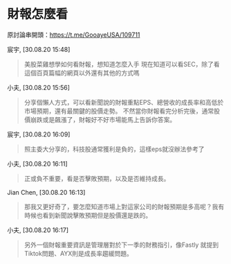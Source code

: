 # 財報怎麼看

原討論串開頭：<https://t.me/GooayeUSA/109711>

宸宇, [30.08.20 15:48]

> 美股菜雞想學如何看財報，想知道怎麼入手
> 現在知道可以看SEC，除了看這個百頁篇幅的網頁以外還有其他的方式嗎

小夫, [30.08.20 15:56]

> 分享個懶人方式，可以看新聞說的財報重點EPS、總營收的成長率和高低於市場預期，還有最關鍵的股價走勢。
> 不然當你財報看完分析完後，通常股價崩跌或是飆漲了，財報好不好市場能馬上告訴你答案。

宸宇, [30.08.20 16:09]

> 照主委大分享的，科技股通常獲利是負的，這樣eps就沒辦法參考了

小夫, [30.08.20 16:11]

> 正或負不重要，看是否擊敗預期，以及是否維持成長。

Jian Chen, [30.08.20 16:13]

> 那我又更好奇了，要怎麼知道市場上對這家公司的財報預期是多高呢？我有時候也看到新聞說擊敗預期但是股價還是跌的。

小夫, [30.08.20 16:17]

> 另外一個財報重要資訊是管理層對於下一季的財務指引，像Fastly 就提到Tiktok問題、AYX則是成長率趨緩問題。
